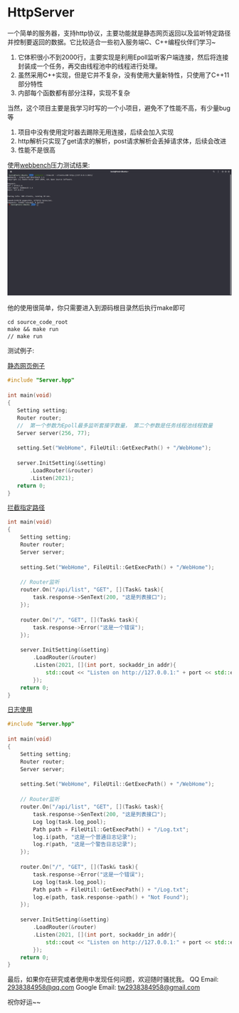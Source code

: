 # HttpServer
一个简单的服务器，支持http协议，主要功能就是静态网页返回以及监听特定路径并控制要返回的数据。它比较适合一些初入服务端C、C++编程伙伴们学习~<br>
  1. 它体积很小不到2000行，主要实现是利用Epoll监听客户端连接，然后将连接封装成一个任务，再交由线程池中的线程进行处理。
  2. 虽然采用C++实现，但是它并不复杂，没有使用大量新特性，只使用了C++11部分特性
  3. 内部每个函数都有部分注释，实现不复杂
  
当然，这个项目主要是我学习时写的一个小项目，避免不了性能不高，有少量bug等
  1. 项目中没有使用定时器去踢除无用连接，后续会加入实现
  2. http解析只实现了get请求的解析，post请求解析会丢掉请求体，后续会改进
  3. 性能不是很高
  
 使用[webbench](https://github.com/EZLippi/WebBench)压力测试结果:
![压力测试例子](https://github.com/ToxicCloud/HttpServer/blob/master/test/webbench.png)

他的使用很简单，你只需要进入到源码根目录然后执行make即可
```shell
cd source_code_root
make && make run
// make run
```
 
 测试例子:
 
 [静态网页例子](https://github.com/ToxicCloud/HttpServer/blob/master/test/default.cpp)
 ```cpp
#include "Server.hpp"

int main(void)
{
    Setting setting;
    Router router;
    //  第一个参数为Epoll最多监听套接字数量， 第二个参数是任务线程池线程数量
    Server server(256, 77);
    
    setting.Set("WebHome", FileUtil::GetExecPath() + "/WebHome");

    server.InitSetting(&setting)
        .LoadRouter(&router)
        .Listen(2021);
    return 0;
}
```
[拦截指定路径](https://github.com/ToxicCloud/HttpServer/blob/master/test/router.cpp)
```cpp
int main(void)
{
    Setting setting;
    Router router;
    Server server;

    setting.Set("WebHome", FileUtil::GetExecPath() + "/WebHome");

    // Router监听
    router.On("/api/list", "GET", [](Task& task){
        task.response->SenText(200, "这是列表接口");
    });

    router.On("/", "GET", [](Task& task){
        task.response->Error("这是一个错误");
    });

    server.InitSetting(&setting)
        .LoadRouter(&router)
        .Listen(2021, [](int port, sockaddr_in addr){
            std::cout << "Listen on http://127.0.0.1:" + port << std::endl;
        });
    return 0;
}
```
[日志使用](https://github.com/ToxicCloud/HttpServer/blob/master/test/log.cpp)
```cpp
#include "Server.hpp"

int main(void)
{
    Setting setting;
    Router router;
    Server server;

    setting.Set("WebHome", FileUtil::GetExecPath() + "/WebHome");

    // Router监听
    router.On("/api/list", "GET", [](Task& task){
        task.response->SenText(200, "这是列表接口");
        Log log(task.log_pool);
        Path path = FileUtil::GetExecPath() + "/Log.txt";
        log.i(path, "这是一个普通日志记录");
        log.r(path, "这是一个警告日志记录");
    });

    router.On("/", "GET", [](Task& task){
        task.response->Error("这是一个错误");
        Log log(task.log_pool);
        Path path = FileUtil::GetExecPath() + "/Log.txt";
        log.e(path, task.response->path() + "Not Found");
    });

    server.InitSetting(&setting)
        .LoadRouter(&router)
        .Listen(2021, [](int port, sockaddr_in addr){
            std::cout << "Listen on http://127.0.0.1:" + port << std::endl;
        });
    return 0;
}
```


最后，如果你在研究或者使用中发现任何问题，欢迎随时骚扰我。
QQ Email: 2938384958@qq.com
Google Email: tw2938384958@gmail.com

祝你好运~~
